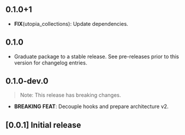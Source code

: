 ## 0.1.0+1

 - **FIX**(utopia_collections): Update dependencies.

## 0.1.0

 - Graduate package to a stable release. See pre-releases prior to this version for changelog entries.

## 0.1.0-dev.0

> Note: This release has breaking changes.

 - **BREAKING** **FEAT**: Decouple hooks and prepare architecture v2.

## [0.0.1] Initial release